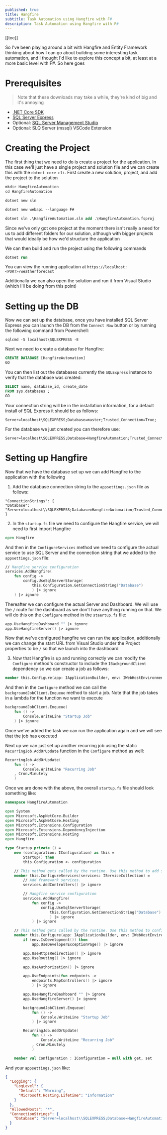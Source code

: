 ```yaml
---
published: true
title: Hangfire
subtitle: Task Automation using Hangfire with F#
description: Task Automation using Hangfire with F#
---
```


[[toc]]

So I've been playing around a bit with Hangfire and Entity Framework thinking about how I can go about building some interesting task automation, and I thought I'd like to explore this concept a bit, at least at a more basic level with F#. So here goes

# Prerequisites

> Note that these downloads may take a while, they're kind of big and it's annoying

- [.NET Core SDK](https://dotnet.microsoft.com/download)
- [SQL Server Express](https://www.microsoft.com/en-us/sql-server/sql-server-editions-express)
- Optional: [SQL Server Management Studio](https://docs.microsoft.com/en-us/sql/ssms/download-sql-server-management-studio-ssms?view=sql-server-ver15)
- Optional: SLQ Server (mssql) VSCode Extension

# Creating the Project

The first thing that we need to do is create a project for the application. In this case we'll just have a single project and solution file and we can create this with the `dotnet core cli`. First create a new solution, project, and add the project to the solution

```ps
mkdir HangfireAutomation
cd HangfireAutomation

dotnet new sln

dotnet new webapi --language F#

dotnet sln .\HangfireAutomation.sln add .\HangfireAutomation.fsproj
```

Since we've only got one project at the moment there isn't really a need for us to add different folders for our solution, although with bigger projects that would ideally be how we'd structure the application

We can then build and run the project using the following commands

```ps
dotnet run
```

You can view the running application at `https://localhost:<PORT>/weatherforecast`

Additionally we can also open the solution and run it from Visual Studio (which I'll be doing from this point)

# Setting up the DB

Now we can set up the database, once you have installed SQL Server Express you can launch the DB from the `Connect Now` button or by running the following command from Powershell:

```
sqlcmd -S localhost\SQLEXPRESS -E
```

Next we need to create a database for Hangfire:

```sql
CREATE DATABASE [HangfireAutomation]
GO
```

You can then list out the databases currently the `SQLExpress` instance to verify that the database was created:

```sql
SELECT name, database_id, create_date
FROM sys.databases ;
GO
```

Your connection string will be in the installation information, for a default install of SQL Express it should be as follows:

```
Server=localhost\SQLEXPRESS;Database=master;Trusted_Connection=True;
```

For the database we just created you can therefore use:

```
Server=localhost\SQLEXPRESS;Database=HangfireAutomation;Trusted_Connection=True;
```

# Setting up Hangfire

Now that we have the database set up we can add Hangfire to the application with the following

1. Add the database connection string to the `appsettings.json` file as follows:

```
"ConnectionStrings": {
"Database": "Server=localhost\\SQLEXPRESS;Database=HangfireAutomation;Trusted_Connection=True;"
}
```

2. In the `startup.fs` file we need to configure the Hangfire service, we will need to first import Hangfire

```fs
open Hangfire
```

And then in the `ConfigureServices` method we need to configure the actual service to use SQL Server and the connection string that we added to the `appsettings.json` file:

```fs
// Hangfire service configuration
services.AddHangfire(
    fun config ->
        config.UseSqlServerStorage(
            this.Configuration.GetConnectionString("Database")
            ) |> ignore
    ) |> ignore
```

Thereafter we can configure the actual Server and Dashboard. We will use the `/` route for the dashboard as we don't have anything running on that. We will do this on the `Configure` method in the `staertup.fs` file:

```fs
app.UseHangfireDashboard "" |> ignore
app.UseHangfireServer() |> ignore
```

Now that we've configured hangfire we can run the application, additionally we can change the start URL from Visual Studio under the Project properties to be `/` so that we launch into the dashboard

3. Now that Hangfire is up and running correctly we can modify the `Configure` method's constructor to include the `IBackgroundClient` dependency so we can create a job as follows:

```fs
member this.Configure(app: IApplicationBuilder, env: IWebHostEnvironment, backgroundJobClient: IBackgroundJobClient) =
```

And then in the `Configure` method we can call the `backgroundJobClient.Enqueue` method to start a job. Note that the job takes in a lambda for the function we want to execute

```fs
backgroundJobClient.Enqueue(
    fun () ->
        Console.WriteLine "Startup Job"
    ) |> ignore
```

Once we've added the task we can run the application again and we will see that the job has executed

Next up we can just set up another recurring job using the static `RecurringJob.AddOrUpdate` function in the `Configure` method as well:

```fs
RecurringJob.AddOrUpdate(
    fun () ->
        Console.WriteLine "Recurring Job"
    , Cron.Minutely
    )
```

Once we are done with the above, the overall `startup.fs` file should look something like:

```fs
namespace HangfireAutomation

open System
open Microsoft.AspNetCore.Builder
open Microsoft.AspNetCore.Hosting
open Microsoft.Extensions.Configuration
open Microsoft.Extensions.DependencyInjection
open Microsoft.Extensions.Hosting
open Hangfire

type Startup private () =
    new (configuration: IConfiguration) as this =
        Startup() then
        this.Configuration <- configuration

    // This method gets called by the runtime. Use this method to add services to the container.
    member this.ConfigureServices(services: IServiceCollection) =
        // Add framework services.
        services.AddControllers() |> ignore

        // Hangfire service configuration
        services.AddHangfire(
            fun config ->
                config.UseSqlServerStorage(
                    this.Configuration.GetConnectionString("Database")
                    ) |> ignore
            ) |> ignore

    // This method gets called by the runtime. Use this method to configure the HTTP request pipeline.
    member this.Configure(app: IApplicationBuilder, env: IWebHostEnvironment, backgroundJobClient: IBackgroundJobClient) =
        if (env.IsDevelopment()) then
            app.UseDeveloperExceptionPage() |> ignore

        app.UseHttpsRedirection() |> ignore
        app.UseRouting() |> ignore

        app.UseAuthorization() |> ignore

        app.UseEndpoints(fun endpoints ->
            endpoints.MapControllers() |> ignore
            ) |> ignore

        app.UseHangfireDashboard "" |> ignore
        app.UseHangfireServer() |> ignore

        backgroundJobClient.Enqueue(
            fun () ->
                Console.WriteLine "Startup Job"
            ) |> ignore

        RecurringJob.AddOrUpdate(
            fun () ->
                Console.WriteLine "Recurring Job"
            , Cron.Minutely
            )

    member val Configuration : IConfiguration = null with get, set
```

And your `appsettings.json` like:

```json
{
  "Logging": {
    "LogLevel": {
      "Default": "Warning",
      "Microsoft.Hosting.Lifetime": "Information"
    }
  },
  "AllowedHosts": "*",
  "ConnectionStrings": {
    "Database": "Server=localhost\\SQLEXPRESS;Database=HangfireAutomation;Trusted_Connection=True;"
  }
}
```

